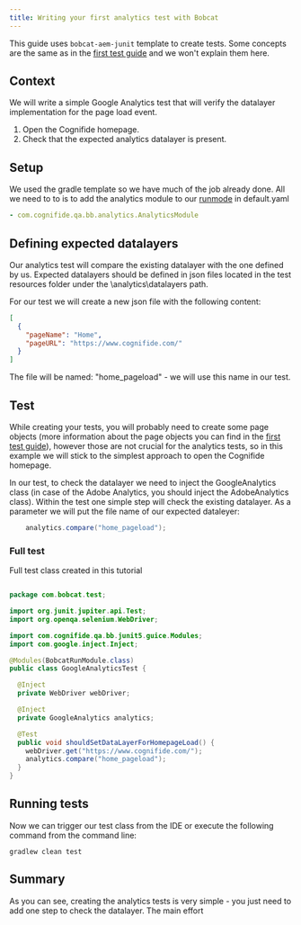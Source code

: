 ```yaml
---
title: Writing your first analytics test with Bobcat
---
```


This guide uses `bobcat-aem-junit` template to create tests. Some concepts are the same as in the [first test guide]({{site.baseurl}}/docs/guides/first-test/) and we won't explain them here.

## Context

We will write a simple Google Analytics test that will verify the datalayer implementation for the page load event.

1. Open the Cognifide homepage.
2. Check that the expected analytics datalayer is present.


## Setup

We used the gradle template so we have much of the job already done.
All we need to to is to add the analytics module to our [runmode]({{site.baseurl}}/docs/modules/core/runmodes/) in default.yaml

```yaml
- com.cognifide.qa.bb.analytics.AnalyticsModule
```


## Defining expected datalayers

Our analytics test will compare the existing datalayer with the one defined by us. 
Expected datalayers should be defined in json files located in the test resources folder under the \analytics\datalayers path.

For our test we will create a new json file with the following content:

```json
[
  {
    "pageName": "Home",
    "pageURL": "https://www.cognifide.com/"
  }
]
```
The file will be named: "home_pageload" - we will use this name in our test.


## Test
While creating your tests, you will probably need to create some page objects (more information about the page objects you can find in the [first test guide]({{site.baseurl}}/docs/guides/first-test/)), however those are not crucial for the analytics tests, so in this example we will stick to the simplest approach to open the Cognifide homepage.

In our test, to check the datalayer we need to inject the GoogleAnalytics class (in case of the Adobe Analytics, you should inject the AdobeAnalytics class).
Within the test one simple step will check the existing datalayer. As a parameter we will put the file name of our expected dataleyer:

```java
    analytics.compare("home_pageload");
```

### Full test
Full test class created in this tutorial
```java

package com.bobcat.test;

import org.junit.jupiter.api.Test;
import org.openqa.selenium.WebDriver;

import com.cognifide.qa.bb.junit5.guice.Modules;
import com.google.inject.Inject;

@Modules(BobcatRunModule.class)
public class GoogleAnalyticsTest {

  @Inject
  private WebDriver webDriver;

  @Inject
  private GoogleAnalytics analytics;

  @Test
  public void shouldSetDataLayerForHomepageLoad() {
    webDriver.get("https://www.cognifide.com/");
    analytics.compare("home_pageload");
  }
}
```

## Running tests
Now we can trigger our test class from the IDE or execute the following command from the command line:

```
gradlew clean test
```

## Summary

As you can see, creating the analytics tests is very simple - you just need to add one step to check the datalayer. 
The main effort 